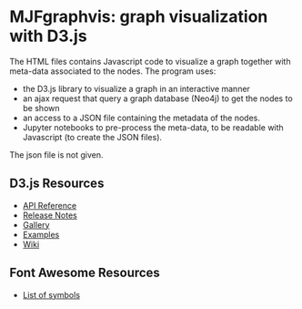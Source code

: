 # MJFgraphvis: graph visualization with D3.js

The HTML files contains Javascript code to visualize a graph together with meta-data associated to the nodes. The program uses:
* the D3.js library to visualize a graph in an interactive manner
* an ajax request that query a graph database (Neo4j) to get the nodes to be shown
* an access to a JSON file containing the metadata of the nodes.
* Jupyter notebooks to pre-process the meta-data, to be readable with Javascript (to create the JSON files).

The json file is not given.



## D3.js Resources

* [API Reference](https://github.com/d3/d3/blob/master/API.md)
* [Release Notes](https://github.com/d3/d3/releases)
* [Gallery](https://github.com/d3/d3/wiki/Gallery)
* [Examples](http://bl.ocks.org/mbostock)
* [Wiki](https://github.com/d3/d3/wiki)

## Font Awesome Resources

* [List of symbols](http://fontawesome.io/cheatsheet/)
